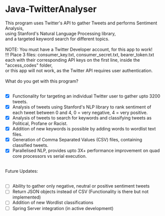 # Java-TwitterAnalyser
This program uses Twitter's API to gather Tweets and performs Sentiment Analysis, <br />
using Stanford's Natural Language Processing library, <br />
and a targeted keyword search for different topics. <br /> <br />
NOTE: You must have a Twitter Developer account, for this app to work! <br />
!!! Place 3 files: consumer_key.txt, consumer_secret.txt, bearer_token.txt <br /> 
each with their corresponding API keys on the first line, inside the "access_codes" folder, <br />
or this app will not work, as the Twitter API requires user authentication. <br />
<br />
What do you get with this program?<br />
<br />  
- [x] Functionality for targeting an individual Twitter user to gather upto 3200 tweets.
- [x] Analysis of tweets using Stanford's NLP library to rank sentiment of each tweet between 0 and 4, 0 = very negative, 4 = very positive.
- [x] Analysis of tweets to search for keywords and classifying tweets as Political, Profane or Racist.
- [x] Addition of new keywords is possible by adding words to wordlist text files.
- [x] Generation of Comma Separated Values (CSV) files, containing classified tweets.
- [x] Parallelised NLP, provides upto 3X+ performance improvement on quad core processors vs serial execution.
<!-- -->
<br />
Future Updates:<br />
<br />

- [ ] Ability to gather only negative, neutral or positive sentiment tweets
- [ ] Return JSON objects instead of CSV (Functionality is there but not implemented)
- [ ] Addition of new Wordlist classifications
- [ ] Spring Server integration (in active development)
<br />
<!-- end of the list -->
